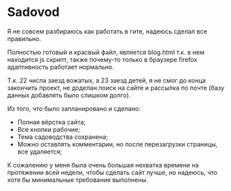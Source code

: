 # Sadovod
Я не совсем разбираюсь как работать в гите, надеюсь сделал все правильно.

Полностью готовый и красвый файл, является blog.html т.к. в нем находится js скрипт, также почему-то только в браузере firefox адаптивность работает нормально.

Т.к. 22 числа заезд вожатых, а 23 заезд детей, я не смог до конца закончить проект, не доделан поиск на сайте и рассылка по почте (базу данных добавлять было слишком долго).

Из того, что было запланировано и сделано:
- Полная вёрстка сайта;
- Все кнопки рабочие;
- Тема садоводства сохранена;
- Можно оставлять комментарии, но после перезагрузки страницы, все удаляется;
 
К сожалению у меня была очень большая нехватка времени на протяжении всей недели, чтобы сделать сайт лучше, но надеюсь, что хотя бы минимальные требования выполнены.
